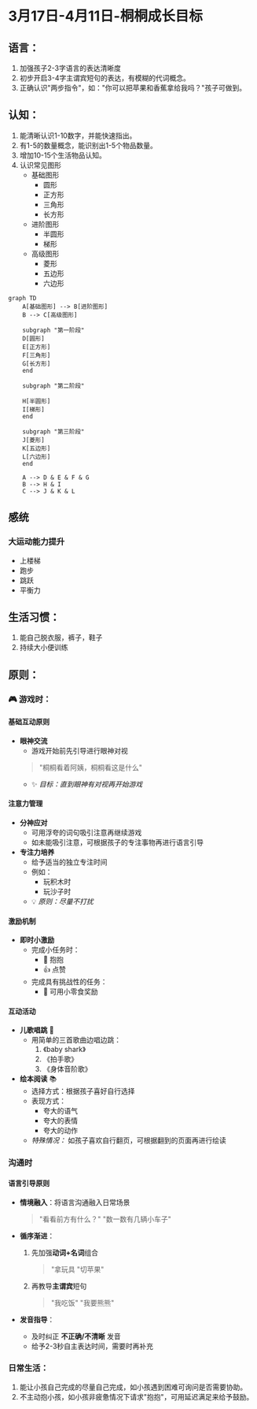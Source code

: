 # 3月17日-4月11日-桐桐成长目标

## 语言：
1. 加强孩子2-3字语言的表达清晰度
2. 初步开启3-4字主谓宾短句的表达，有模糊的代词概念。
3. 正确认识"两步指令"，如："你可以把苹果和香蕉拿给我吗？"孩子可做到。

## 认知：
1. 能清晰认识1-10数字，并能快速指出。
2. 有1-5的数量概念，能识别出1-5个物品数量。
3. 增加10-15个生活物品认知。
4. 认识常见图形
   - 基础图形
     - 圆形
     - 正方形
     - 三角形
     - 长方形
   - 进阶图形
     - 半圆形
     - 梯形
   - 高级图形
     - 菱形
     - 五边形
     - 六边形

```mermaid
graph TD
    A[基础图形] --> B[进阶图形]
    B --> C[高级图形]
    
    subgraph "第一阶段"
    D[圆形]
    E[正方形]
    F[三角形]
    G[长方形]
    end
    
    subgraph "第二阶段"

    H[半圆形]
    I[梯形]
    end
    
    subgraph "第三阶段"
    J[菱形]
    K[五边形]
    L[六边形]
    end
    
    A --> D & E & F & G
    B --> H & I
    C --> J & K & L
```

## 感统
### 大运动能力提升
- 上楼梯
- 跑步
- 跳跃
- 平衡力

## 生活习惯：
1. 能自己脱衣服，裤子，鞋子
2. 持续大小便训练

## 原则：

### 🎮 游戏时：

#### 基础互动原则
- **眼神交流** 
  - 游戏开始前先引导进行眼神对视
  > "桐桐看着阿姨，桐桐看这是什么"
  - ✨ *目标：直到眼神有对视再开始游戏*

#### 注意力管理
- **分神应对**
  - 可用浮夸的词句吸引注意再继续游戏
  - 如未能吸引注意，可根据孩子的专注事物再进行语言引导
- **专注力培养**
  - 给予适当的独立专注时间
  - 例如：
    - 玩积木时
    - 玩沙子时
  - 💡 *原则：尽量不打扰*

#### 激励机制
- **即时小激励**
  - 完成小任务时：
    - 👐 抱抱
    - 👍 点赞
  - 完成具有挑战性的任务：
    - 🍬 可用小零食奖励

#### 互动活动
- **儿歌唱跳** 🎵
  - 用简单的三首歌曲边唱边跳：
    1. 《baby shark》
    2. 《拍手歌》
    3. 《身体音阶歌》
- **绘本阅读** 📚
  - 选择方式：根据孩子喜好自行选择
  - 表现方式：
    - 夸大的语气
    - 夸大的表情
    - 夸大的动作
  - *特殊情况：* 如孩子喜欢自行翻页，可根据翻到的页面再进行绘读

### 沟通时
#### 语言引导原则
- **情境融入**：将语言沟通融入日常场景
  > "看看前方有什么？"
  > "数一数有几辆小车子"

- **循序渐进**：
  1. 先加强**动词+名词**组合
     > "拿玩具
     > "切苹果"
  
  2. 再教导**主谓宾**短句
     > "我吃饭"
     > "我要熊熊"

- **发音指导**：
  - 及时纠正 **不正确/不清晰** 发音
  - 给予2-3秒自主表达时间，需要时再补充

### 日常生活：
1. 能让小孩自己完成的尽量自己完成，如小孩遇到困难可询问是否需要协助。
2. 不主动抱小孩，如小孩非疲惫情况下请求"抱抱"，可用延迟满足来给予鼓励。